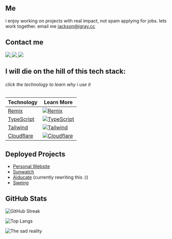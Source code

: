 ## Me

i enjoy working on projects with real impact, not spam applying for jobs. lets work together. email me jackson@jgray.cc



## Contact me
<a href="https://www.linkedin.com/in/jackson--gray" target="_blank">
  <img src="https://img.shields.io/badge/-LinkedIn-%230077B5?style=for-the-badge&logo=linkedin&logoColor=white" target="_blank">
</a> 

<a href = "mailto:jackson@jgray.cc">
  <img src="https://img.shields.io/badge/-Gmail-%23333?style=for-the-badge&logo=gmail&logoColor=white" target="_blank">
</a>

<a href="https://instagram.com/j4ckson.g" target="_blank">
  <img src="https://img.shields.io/badge/-Instagram-%23E4405F?style=for-the-badge&logo=instagram&logoColor=white" target="_blank">
</a>


## I will die on the hill of this tech stack:
###### click the technology to learn why i use it

| Technology | Learn More |
|------------|--------|
| [Remix](https://jgray.cc/technology/remix) | [![Remix](https://img.shields.io/badge/-Remix-000000?style=flat&logo=remix&logoColor=white)](https://remix.run/) |
| [TypeScript](https://jgray.cc/technology/typescript) | [![TypeScript](https://img.shields.io/badge/-TypeScript-3178C6?style=flat&logo=typescript&logoColor=white)](https://www.typescriptlang.org/) |
| [Tailwind](https://jgray.cc/technology/tailwind) | [![Tailwind](https://img.shields.io/badge/-Tailwind-06B6D4?style=flat&logo=tailwindcss&logoColor=white)](https://tailwindcss.com/) |
| [Cloudflare](https://jgray.cc/technology/cloudflare) | [![Cloudflare](https://img.shields.io/badge/-Cloudflare-F38020?style=flat&logo=cloudflare&logoColor=white)](https://www.cloudflare.com/) |

## Deployed Projects

- [Personal Website](https://jgray.cc/)
- [Sunwatch](http://sunwat.ch/)
- [Aiducate](https://aiducate.app/) (currently rewriting this :))
- [Sweing](https://swe.ing/)


## GitHub Stats

![GitHub Streak](https://github-readme-streak-stats.herokuapp.com/?user=jgray-dev)

![Top Langs](https://github-readme-stats.vercel.app/api/top-langs/?username=jgray-dev&layout=donut)



![The sad reality](https://mynameisnt.kim/uploads/images/24C5CE23-AADD-4A47-B710-26E54B7CAAB1.png)
